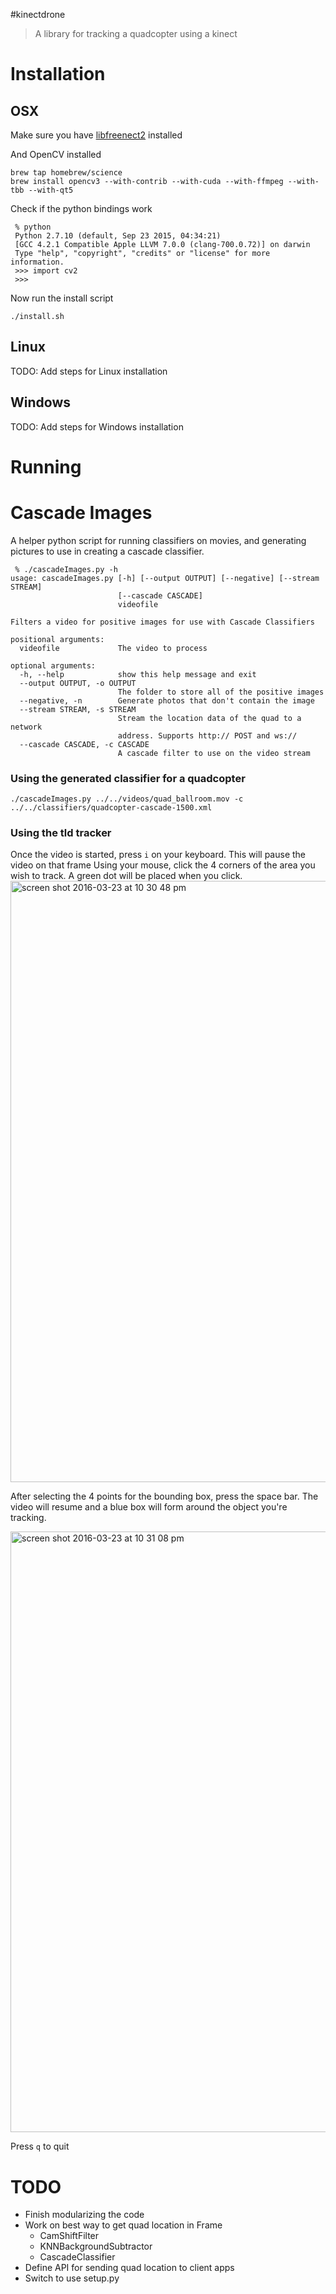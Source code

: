 #kinectdrone
> A library for tracking a quadcopter using a kinect

# Installation

## OSX

Make sure you have [libfreenect2](https://github.com/OpenKinect/libfreenect2) installed

And OpenCV installed
```
brew tap homebrew/science
brew install opencv3 --with-contrib --with-cuda --with-ffmpeg --with-tbb --with-qt5
```

Check if the python bindings work
```
 % python
 Python 2.7.10 (default, Sep 23 2015, 04:34:21)
 [GCC 4.2.1 Compatible Apple LLVM 7.0.0 (clang-700.0.72)] on darwin
 Type "help", "copyright", "credits" or "license" for more information.
 >>> import cv2
 >>>
```

Now run the install script
```
./install.sh
```

## Linux
TODO: Add steps for Linux installation

## Windows
TODO: Add steps for Windows installation

# Running


# Cascade Images

A helper python script for running classifiers on movies, and generating pictures to use in creating a cascade classifier.

```
 % ./cascadeImages.py -h
usage: cascadeImages.py [-h] [--output OUTPUT] [--negative] [--stream STREAM]
                        [--cascade CASCADE]
                        videofile

Filters a video for positive images for use with Cascade Classifiers

positional arguments:
  videofile             The video to process

optional arguments:
  -h, --help            show this help message and exit
  --output OUTPUT, -o OUTPUT
                        The folder to store all of the positive images
  --negative, -n        Generate photos that don't contain the image
  --stream STREAM, -s STREAM
                        Stream the location data of the quad to a network
                        address. Supports http:// POST and ws://
  --cascade CASCADE, -c CASCADE
                        A cascade filter to use on the video stream
```


### Using the generated classifier for a quadcopter

```
./cascadeImages.py ../../videos/quad_ballroom.mov -c ../../classifiers/quadcopter-cascade-1500.xml
```

### Using the tld tracker

Once the video is started, press `i` on your keyboard. This will pause the video on that frame
Using your mouse, click the 4 corners of the area you wish to track. A green dot will be placed when you click.
<img width="962" alt="screen shot 2016-03-23 at 10 30 48 pm" src="https://cloud.githubusercontent.com/assets/13004162/14006794/41939f34-f147-11e5-89eb-9be4f3da4007.png">

After selecting the 4 points for the bounding box, press the space bar. 
The video will resume and a blue box will form around the object you're tracking.

<img width="961" alt="screen shot 2016-03-23 at 10 31 08 pm" src="https://cloud.githubusercontent.com/assets/13004162/14006795/449a08bc-f147-11e5-901a-a8a6f3868c8c.png">

Press `q` to quit

# TODO
 - Finish modularizing the code
 - Work on best way to get quad location in Frame
   - CamShiftFilter
   - KNNBackgroundSubtractor
   - CascadeClassifier
 - Define API for sending quad location to client apps
 - Switch to use setup.py



